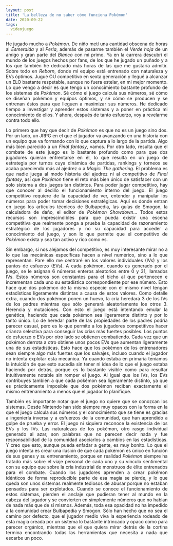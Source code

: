 ```yaml
---
layout: post
title: 'La belleza de no saber cómo funciona Pokémon'
date: 2020-09-22
tags:
  videojuego
---
```

<p style='text-align: justify;'>He jugado mucho a <i>Pokémon</i>. De niño metí una cantidad obscena de horas al <i>Esmeralda</i> y al <i>Perla</i>, además de pasarme también el <i>Verde hoja</i> de un amigo y gran parte del <i>Blanco</i> con mi primo. Ya en la carrera descubrí el mundo de los juegos hechos por fans, de los que he jugado un puñado y a los que también he dedicado más horas de las que me gustaría admitir. Sobre todo en <i>Reborn</i>, donde mi equipo está entrenado con naturaleza y EVs óptimos. Jugué OU competitivo en sexta generación y llegué a alcanzar un ELO bastante respetable, aunque no fuera estelar, en mi mejor momento. Lo que vengo a decir es que tengo un conocimiento bastante profundo de los sistemas de <i>Pokémon</i>. Sé cómo el juego calcula sus números, sé cómo se diseñan pokémon y equipos óptimos, y sé cómo se producen y se entrenan éstos para que lleguen a maximizar sus números. He dedicado tiempo a investigar y aprender estos sistemas y a poner en práctica mi conocimiento de ellos.  Y ahora, después de tanto esfuerzo, voy a revelarme contra todo ello.</p>

<p style='text-align: justify;'>Lo primero que hay que decir de <i>Pokémon</i> es que no es un juego sino dos. Por un lado, un JRPG en el que el jugador va avanzando en una historia con un equipo que va formando con lo que captura a lo largo de la partida. Algo más bien parecido a un <i>Final fantasy</i>, vamos. Por otro lado, resulta que el combate de este juego es lo bastante profundo como para que dos jugadores quieran enfrentarse en él, lo que resulta en un juego de estrategia por turnos cuya dinámica de partidas, rankings y torneos se acaba pareciendo más al ajedrez o a <i>Magic: The gathering</i>. El problema es que nadie juega al modo historia del ajedrez ni al competitivo de <i>Final fantasy</i>, así que <i>Pokémon</i> tiene el reto más bien único de satisfacer con un solo sistema a dos juegos tan distintos. Para poder jugar competitivo, hay que conocer al dedillo el funcionamiento interno del juego. El juego competitivo requiere de la capacidad de ver, entender y manipular los números para poder tomar decisiones estratégicas. Aquí es donde entran en juego los artículos técnicos de Bulbapedia, las guías de Smogon, la calculadora de daño, el editor de <i>Pokémon Showdown</i>… Todos estos recursos son imprescindibles para que pueda existir una escena competitiva que realmente ponga a prueba la capacidad de razonamiento estratégico de los jugadores y no su capacidad para acceder a conocimiento del juego, y son lo que permite que el competitivo de <i>Pokémon</i> exista y sea tan activo y rico como es. </p>

<p style='text-align: justify;'>Sin embargo, si nos alejamos del competitivo, es muy interesante mirar no a lo que las mecánicas específicas hacen a nivel numérico, sino a lo que representan. Pare ello me centraré en los valores individuales (IVs) y los puntos de esfuerzo (EVs). A cada pokémon, cuando es generado por el juego, se le asignan 6 números enteros aleatorios entre 0 y 31, llamados IVs. Estos números son constantes para el bicho al que pertenecen e incrementan cada uno su estadística correspondiente por ese número. Esto hace que dos pokémon de la misma especie con el mismo nivel tengan estadísticas ligeramente distintas a causa de estos valores. Como detalle extra, cuando dos pokémon ponen un huevo, la cría heredará 3 de los IVs de los padres mientras que sólo generará aleatoriamente los otros 3. Herencia y mutaciones. Con esto el juego está intentando emular la genética, haciendo que cada pokémon sea ligeramente distinto y por lo tanto único. Lo de heredar parte de las propiedades de los padres podría parecer casual, pero es lo que permite a los jugadores competitivos hacer crianza selectiva para conseguir las crías más fuertes posibles. Los puntos de esfuerzo o EVs por otro lado se obtienen combatiendo. Cada vez que un pokémon derrota a otro obtiene unos pocos EVs que aumentan ligeramente una de sus estadísticas. Esto hace que los pokémon de los entrenadores sean siempre algo más fuertes que los salvajes, incluso cuando el jugador no intenta explotar esta mecánica. Ya cuando estaba en primaria teníamos la intuición de que esto sucedía sin tener ni idea de lo que el juego estaba haciendo por detrás, porque es lo bastante visible como para resultar intuitivamente notable sin romper el juego. Al igual que los IVs, los EVs contribuyes también a que cada pokémon sea ligeramente distinto, ya que es prácticamente imposible que dos pokémon reciban exactamente el mismo entrenamiento a menos que el jugador lo planifique.</p>

<p style='text-align: justify;'>También es importante notar que el juego no quiere que se conozcan los sistemas. Desde Nintendo han sido siempre muy opacos con la forma en la que el juego calcula sus números y el conocimiento que se tiene es gracias a ingeniería inversa y a esfuerzos de la comunidad, que han aprendido a golpe de prueba y error. El juego ni siquiera reconoce la existencia de los EVs y los IVs. Las naturalezas de los pokémon, otro rasgo individual generado al azar, son palabras que no parecen decir nada y fue responsabilidad de la comunidad asociarlos a cambios en las estadísticas. Y creo que esto, aunque pueda enfadar a gente, es muy bonito. Lo que el juego intenta es crear una ilusión de que cada pokémon es único en función de sus genes y su entrenamiento, porque en realidad <i>Pokémon</i> siempre ha tratado más sobre el viaje personal de cada uno y su vínculo sentimental con su equipo que sobre la cría industrial de monstruos de élite entrenados para el combate. Cuando los jugadores aprenden a crear pokémon idénticos de forma reproducible parte de esa magia se pierde, y lo que queda son unos sistemas realmente tediosos de abusar porque no estaban pensados para ser explotados. Cuando se conoce el funcionamiento de estos sistemas, pierden el anclaje que pudieran tener al mundo en la cabeza del jugador y se convierten en simplemente números que no hablan de nada más que de sí mismos. Además, toda esa opacidad no ha impedido a la comunidad crear Bulbapedia y Smogon. Sólo han hecho que no sea el camino por defecto, que el jugador medio viva la experiencia rodeado de esta magia creada por un sistema lo bastante intrincado y opaco como para parecer orgánico, mientras que el que quiera mirar detrás de la cortina termina encontrando todas las herramientas que necesita a nada que escarbe un poco.</p>
